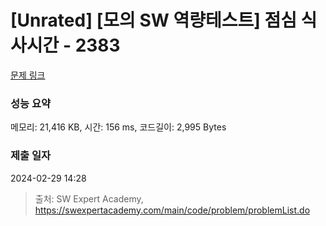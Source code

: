 # [Unrated] [모의 SW 역량테스트] 점심 식사시간 - 2383 

[문제 링크](https://swexpertacademy.com/main/code/problem/problemDetail.do?contestProbId=AV5-BEE6AK0DFAVl) 

### 성능 요약

메모리: 21,416 KB, 시간: 156 ms, 코드길이: 2,995 Bytes

### 제출 일자

2024-02-29 14:28



> 출처: SW Expert Academy, https://swexpertacademy.com/main/code/problem/problemList.do